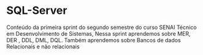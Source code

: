 # SQL-Server
Conteúdo da primeira sprint do segundo semestre do curso SENAI Técnico em Desenvolvimento de Sistemas,
Nessa sprint aprendemos sobre MER, DER , DDL, DML, DQL.
Também aprendemos sobre Bancos de dados Relacionais e não relacionais
